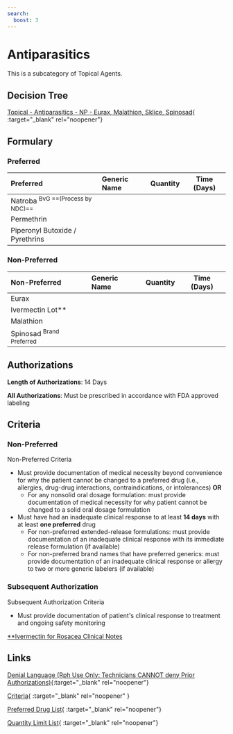 ```yaml
---
search:
  boost: 3
---
```


# Antiparasitics

This is a subcategory of Topical Agents.

## Decision Tree

[Topical - Antiparasitics - NP - Eurax, Malathion, Sklice, Spinosad](https://forms.office.com/Pages/ResponsePage.aspx?id=nPhjxpvvj0G9PUHkbAzgaN9UYz8EqmlIs3_TYn4TbXBUOEJOTERENjUwMzJVOFI1Q0FUTFZKN1pEMyQlQCNjPTEkJUAjdD1n){ :target="_blank" rel="noopener"}

## Formulary

### Preferred

| Preferred                       | Generic Name | Quantity | Time (Days) |
|:--------------------------------|:-------------|:--------:|:-----------:|
| Natroba <sup>BvG ==(Process by NDC)==</sup>          |              |          |             |
| Permethrin                      |              |          |             |
| Piperonyl Butoxide / Pyrethrins |              |          |             |

### Non-Preferred

| Non-Preferred                                                                           | Generic Name | Quantity | Time (Days) |
|:----------------------------------------------------------------------------------------|:-------------|:--------:|:-----------:|
| Eurax                                                                                   |              |          |             |
| Ivermectin Lot**                                                                          |              |          |             |
| Malathion                                                                               |              |          |             |
| <span title = "Brand Preferred: Natroba">Spinosad</span> <sup>Brand Preferred</sup> |              |          |             |

## Authorizations 

**Length of Authorizations**: 14 Days

**All Authorizations**: Must be prescribed in accordance with FDA approved labeling

## Criteria

### Non-Preferred

Non-Preferred Criteria

- Must provide documentation of medical necessity beyond convenience for why the patient cannot be changed to a preferred drug (i.e., allergies, drug-drug interactions, contraindications, or intolerances) **OR**
    - For any nonsolid oral dosage formulation: must provide documentation of medical necessity for why patient cannot be changed to a solid oral dosage formulation
- Must have had an inadequate clinical response to at least **14 days** with at least **one preferred** drug
    - For non-preferred extended-release formulations: must provide documentation of an inadequate clinical response with its immediate release formulation (if available)
    - For non-preferred brand names that have preferred generics: must provide documentation of an inadequate clinical response or allergy to two or more generic labelers (if available)

### Subsequent Authorization

Subsequent Authorization Criteria

- Must provide documentation of patient's clinical response to treatment and ongoing safety monitoring

[**Ivermectin for Rosacea Clinical Notes](https://special-spoon-f542dccd.pages.github.io/Pharmacist%20Reference%20Guide/Clinical%20and%20PA%20Notes/rosacea/?h=rosa)

## Links

[Denial Language (Rph Use Only: Technicians CANNOT deny Prior Authorizations)](https://mygainwell-my.sharepoint.com.mcas.ms/:w:/r/personal/rachel_carpenter_gainwelltechnologies_com/_layouts/15/Doc.aspx?sourcedoc=%7BE78364D9-082C-41C5-9902-8F8AC94900ED%7D&file=Denial%20Language%20Updated%2002062023.docx&mobileredirect=true&action=embedview&wdStartOn=96&cid=f4472ece-6d4f-4694-b0c5-c150a2f53fea){:target="_blank" rel="noopener"} 

[Criteria](https://medicaid.ohio.gov/static/PHM/drug-coverage/20230701+UPDL+Criteria+_v1_FINAL.approved.pdf#page=103){ :target="_blank" rel="noopener" }

[Preferred Drug List](https://medicaid.ohio.gov/static/PHM/drug-coverage/20230701_UPDL_FINAL_ODM.approved.v2.pdf#page=32){ :target="_blank" rel="noopener"}

[Quantity Limit List](https://pharmacy.medicaid.ohio.gov/sites/default/files/20230101_Ohio_Medicaid_Quantity_Document_APPROVED.pdf){ :target="_blank" rel="noopener"}
